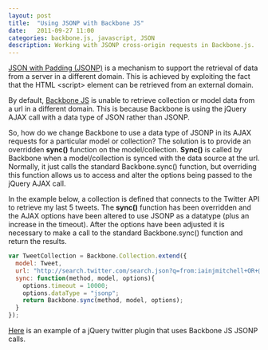```yaml
---
layout: post
title:  "Using JSONP with Backbone JS"
date:   2011-09-27 11:00
categories: backbone.js, javascript, JSON
description: Working with JSONP cross-origin requests in Backbone.js.
---
```

[JSON with Padding (JSONP)](http://en.wikipedia.org/wiki/JSONP) is a mechanism to support the retrieval of data from a server in a different domain.  This is achieved by exploiting the fact that the HTML &lt;script&gt; element can be retrieved from an external domain.  

By default, [Backbone JS](http://documentcloud.github.com/backbone/) is unable to retrieve collection or model data from a url in a different domain.  This is because Backbone is using the jQuery AJAX call with a data type of JSON rather than JSONP.

So, how do we change Backbone to use a data type of JSONP in its AJAX requests for a particular model or collection?  The solution is to provide an overridden **sync()** function on the model/collection.  **Sync()** is called by Backbone when a model/collection is synced with the data source at the url.  Normally, it just calls the standard Backbone.sync() function, but overriding this function allows us to access and alter the options being passed to the jQuery AJAX call.

In the example below, a collection is defined that connects to the Twitter API to retrieve my last 5 tweets.  The **sync()** function has been overridden and the AJAX options have been altered to use JSONP as a datatype (plus an increase in the timeout).  After the options have been adjusted it is necessary to make a call to the standard Backbone.sync() function and return the results.

```javascript
var TweetCollection = Backbone.Collection.extend({
  model: Tweet,
  url: "http://search.twitter.com/search.json?q=from:iainjmitchell+OR+@iainjmitchell&rpp=5",
  sync: function(method, model, options){
    options.timeout = 10000;
    options.dataType = "jsonp";
    return Backbone.sync(method, model, options);
  }
});
```

[Here](http://jsfiddle.net/iainjmitchell/kRRXC/) is an example of a jQuery twitter plugin that uses Backbone JS JSONP calls.